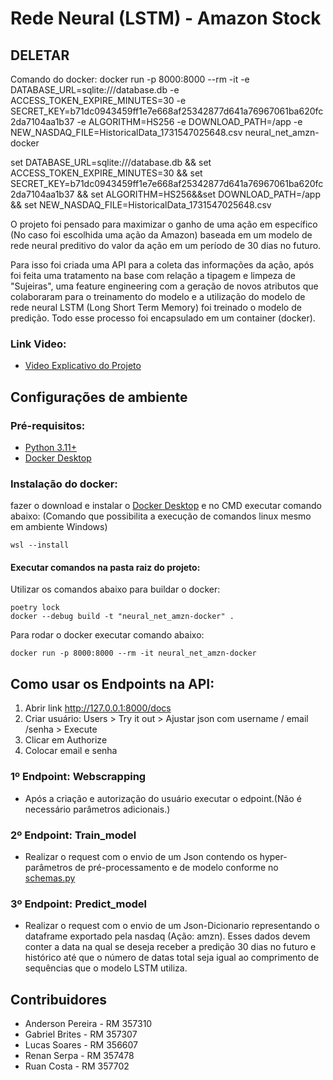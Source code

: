 # Rede Neural (LSTM) - Amazon Stock
## DELETAR
Comando do docker: docker run -p 8000:8000 --rm -it -e DATABASE_URL=sqlite:///database.db -e ACCESS_TOKEN_EXPIRE_MINUTES=30 -e SECRET_KEY=b71dc0943459ff1e7e668af25342877d641a76967061ba620fc2da7104aa1b37 -e ALGORITHM=HS256 -e DOWNLOAD_PATH=/app -e NEW_NASDAQ_FILE=HistoricalData_1731547025648.csv neural_net_amzn-docker

set DATABASE_URL=sqlite:///database.db && set ACCESS_TOKEN_EXPIRE_MINUTES=30 && set SECRET_KEY=b71dc0943459ff1e7e668af25342877d641a76967061ba620fc2da7104aa1b37 && set ALGORITHM=HS256&&set DOWNLOAD_PATH=/app && set NEW_NASDAQ_FILE=HistoricalData_1731547025648.csv

O projeto foi pensado para maximizar o ganho de uma ação em específico (No caso foi escolhida uma ação da Amazon) baseada em um modelo de rede neural preditivo do valor da ação em um período de 30 dias no futuro.

Para isso foi criada uma API para a coleta das informações da ação, após foi feita uma tratamento na base com relação a tipagem e limpeza de "Sujeiras", uma feature engineering com a geração de novos atributos que colaboraram para o treinamento do modelo e a utilização do modelo de rede neural LSTM (Long Short Term Memory) foi treinado o modelo de predição. Todo esse processo foi encapsulado em um container (docker).

### Link Video:

- [Video Explicativo do Projeto](https://youtu.be/f7wnxA9Gg5w)

## Configurações de ambiente

### Pré-requisitos:

- [Python 3.11+](https://www.python.org)
- [Docker Desktop](https://www.docker.com/products/docker-desktop/)

### Instalação do docker:

fazer o download e instalar o [Docker Desktop](https://www.docker.com/products/docker-desktop/) e no CMD executar comando abaixo:
(Comando que possibilita a execução de comandos linux mesmo em ambiente Windows)

```
wsl --install
```

#### Executar comandos na pasta raiz do projeto:

Utilizar os comandos abaixo para buildar o docker:

```
poetry lock
docker --debug build -t "neural_net_amzn-docker" .
```

Para rodar o docker executar comando abaixo:

```
docker run -p 8000:8000 --rm -it neural_net_amzn-docker
```

## Como usar os Endpoints na API:

1. Abrir link http://127.0.0.1:8000/docs
2. Criar usuário: Users > Try it out > Ajustar json com username / email /senha > Execute
3. Clicar em Authorize
4. Colocar email e senha

### 1º Endpoint: Webscrapping

- Após a criação e autorização do usuário executar o edpoint.(Não é necessário parâmetros adicionais.)

### 2º Endpoint: Train_model

- Realizar o request com o envio de um Json contendo os hyper-parâmetros de pré-processamento e de modelo conforme no [schemas.py](neural_net_amzn-docker/schemas.py)

### 3º Endpoint: Predict_model

- Realizar o request com o envio de um Json-Dicionario representando o dataframe exportado pela nasdaq (Ação: amzn). Esses dados devem conter a data na qual se deseja receber a predição 30 dias no futuro e histórico até que o número de datas total seja igual ao comprimento de sequências que o modelo LSTM utiliza.

## Contribuidores

- Anderson Pereira - RM 357310
- Gabriel Brites - RM 357307
- Lucas Soares - RM 356607
- Renan Serpa - RM 357478
- Ruan Costa - RM 357702
